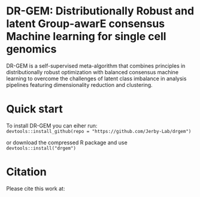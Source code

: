 # DR-GEM: Distributionally Robust and latent Group-awarE consensus Machine learning for single cell genomics

DR-GEM is a  self-supervised meta-algorithm that combines principles in distributionally robust optimization with balanced consensus machine learning to overcome the challenges of latent class imbalance in analysis pipelines featuring dimensionality reduction and clustering.

# **Quick start**

To install DR-GEM you can eiher run:  
`devtools::install_github(repo = "https://github.com/Jerby-Lab/drgem")`

or download the compressed R package and use 
`devtools::install("drgem")`

# **Citation**
Please cite this work at: 
